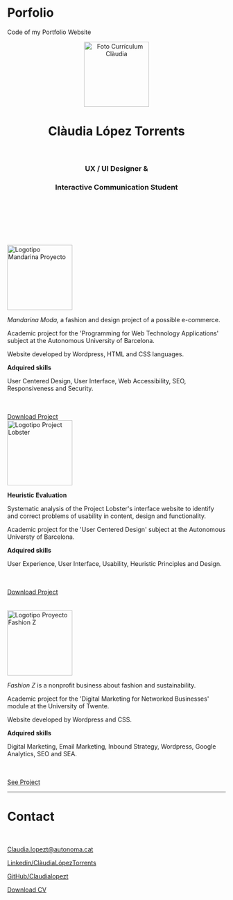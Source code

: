 # Porfolio
Code of my Portfolio Website
<!DOCTYPE html>
<html lang="en">
<title>CV</title>
<head>
<meta charset="utf-8">
<link rel="stylesheet" href="CSS/style.css">
<!-- Latest compiled and minified CSS -->
<link rel="stylesheet" href="https://maxcdn.bootstrapcdn.com/bootstrap/3.4.1/css/bootstrap.min.css">
<!-- jQuery library -->
<script src="https://ajax.googleapis.com/ajax/libs/jquery/3.6.1/jquery.min.js"></script>
<!-- Latest compiled JavaScript -->
<script src="https://maxcdn.bootstrapcdn.com/bootstrap/3.4.1/js/bootstrap.min.js"></script>
<!-- Pq es vegi el display-->
<link rel="stylesheet" href="https://maxcdn.bootstrapcdn.com/bootstrap/4.5.2/css/bootstrap.min.css">
<link href='https://fonts.googleapis.com/css?family=Montserrat' rel='stylesheet'>
<meta name="description" content="Claudia Lopez's UX/UI Designer Portfolio">
<meta name="keywords" content="UX Designer, UI Designer">
<meta name="author" content="Claudia Lopez">
<meta name="viewport" content="width=device-width, initial-scale=1">

</head>
<header>
    <div class="page-header">
        <img class="img-responsive img-fluid img-circle float-right" src="../CV_WEB/Images/Claudia_CV.jpeg" alt="Foto Currículum Clàudia" width="150" height="150"> 
        <h1>Clàudia López Torrents</h1>
        <br>
        <h3>UX / UI Designer &</h3> 
        <h3>Interactive Communication Student</h3> 
        <br>
        <br>
        <br>
    </div>
</header>
<body>
<div class="container">
    <div class="row">
        <div class="col-sm-6">
            <a href="https://grup18.mastercomplus.com/"> 
                <img class="img-responsive img-fluid" src="../CV_WEB/Images/Mandarina_Logo.png" alt="Logotipo Mandarina Proyecto" width="150" height="150"/>
            </a><br>
                <p><i>Mandarina Moda,</i> a fashion and design project of a possible e-commerce.</p> 
            <p>Academic project for the 'Programming for Web Technology Applications' subject at the Autonomous University of Barcelona.</p>
            <p>Website developed by Wordpress, HTML and CSS languages. </p>
            <p><strong>Adquired skills</strong></p>
            <p>User Centered Design, User Interface, Web Accessibility, SEO, Responsiveness and Security.</p>
            <br>
            <br>
            <a class="btn btn-light btn-download" href="../CV_WEB/Documentos/Mandarina_Moda_Proyecto.pdf" download="Mandarina Moda - Proyecto">Download Project</a>
        </div>
        <div class="col-sm-1"></div>
        <div class="col-sm-5">
            <a href="https://https://projectlobster.com//"> 
                <img class="img-responsive img-fluid pl" src="../CV_WEB/Images/Logo_Project_Lobster.png" alt="Logotipo Project Lobster" width="150" height="150"/>
            </a>
            <p><strong>Heuristic Evaluation</strong></p>
            <p>Systematic analysis of the Project Lobster's interface website to identify and correct problems of usability in content, design and functionality.</p>
            <p>Academic project for the 'User Centered Design' subject at the Autonomous Universty of Barcelona.</p>
            <p><strong>Adquired skills</strong></p>
            <p>User Experience, User Interface, Usability, Heuristic Principles and Design.</p>
            <br>
            <br>
            <a class="btn btn-light btn-download" href="../CV_WEB/Documentos/Test_Heurístico-Project_Lobster.pdf" download="Test Heurístico - Clàudia López.pdf">Download Project</a>
        </div>
    </div>
    <br>
    <br>
    <div class="row">
        <div class="col-sm-6">
            <a href="https://fashionz.utdigital.nl/"> 
                <img class="img-responsive img-fluid" src="../CV_WEB/Images/Logo_FashionZ.png" alt="Logotipo Proyecto Fashion Z" width="150" height="150"/>
            </a><br>
                <p><i>Fashion Z</i> is a nonprofit business about fashion and sustainability.</p> 
            <p>Academic project for the 'Digital Marketing for Networked Businesses' module at the University of Twente.</p>
            <p>Website developed by Wordpress and CSS. </p>
            <p><strong>Adquired skills</strong></p>
            <p>Digital Marketing, Email Marketing, Inbound Strategy, Wordpress, Google Analytics, SEO and SEA.</p>
            <br>
            <br>
            <a href="https://fashionz.utdigital.nl/" class="btn btn-light" role="button" aria-pressed="true">See Project</a>
        </div>
        </div>
    </div>
        

</div>
    
</body>
<footer>
    <hr>
    <h1>Contact</h1><br>
    <div class="col-sm-10">
        <p><a href="mailto:claudialopezt@autonoma.cat">Claudia.lopezt@autonoma.cat</a></p>
        <p><a href="https://www.linkedin.com/in/cl%C3%A0udia-l%C3%B3pez-torrents-738391254/">Linkedin/ClàudiaLópezTorrents</a></p>
        <p><a href="https://github.com/claudialopezt">GitHub/Claudialopezt</a></p>
    </div>
    <div class="col-sm-2">
        <a class="btn btn-light btn-download cv" href="../CV_WEB/Documentos/CV_Castellano.pdf" download="CV Clàudia López">Download CV</a>
    </div>

</footer>
</html>
